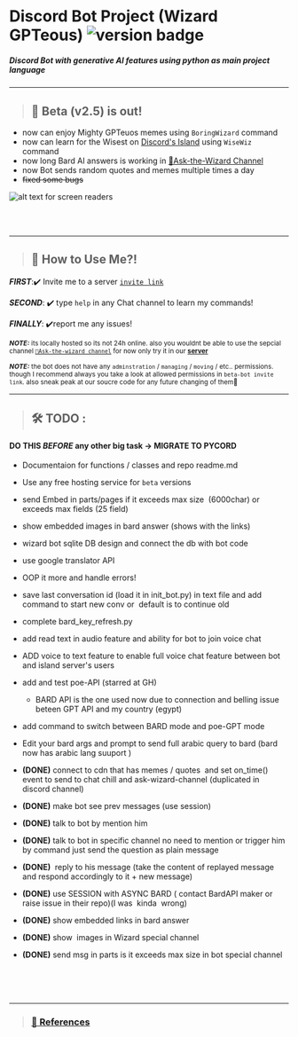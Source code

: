 # __Discord Bot Project (Wizard GPTeous)__  ![version badge](https://img.shields.io/badge/v2.5B-green?logo=github)


##### Discord Bot with generative AI features using python as main project language

---

> ## 📣 Beta (v2.5) is out!
 * now can enjoy Mighty GPTeuos memes using `BoringWizard` command
 * now can learn for the Wisest on [Discord's Island](https//discord.gg/R52kY9mG9c) using `WiseWiz` command
 * now long Bard AI answers is working in [🧙Ask-the-Wizard Channel](https://discord.gg/ptAVHmrtJX)
 * now Bot sends random quotes and memes multiple times a day
 * ~~fixed some bugs~~
 
![ alt text for screen readers](./wizard_bot.ico "icon") 

</br>
</br>


---

> ## 🧙 How to Use Me?!

 ***FIRST***:✔️  Invite me to a server  [`invite link`](https://discord.com/api/oauth2/authorize?client_id=1117540489365827594&permissions=69241357196993&redirect_uri=https%3A%2F%2Fdiscordapp.com%2Foauth2%2Fauthorize%3F%26client_id%3D1117540489365827594%26scope%3Dbot&response_type=code&scope=identify%20guilds%20gdm.join%20rpc.voice.read%20rpc.video.write%20rpc.activities.write%20messages.read%20applications.commands%20activities.read%20voice%20applications.commands.permissions.update%20dm_channels.read%20activities.write%20applications.store.update%20applications.builds.upload%20bot%20rpc.screenshare.read%20rpc.voice.write%20rpc%20guilds.join%20email%20role_connections.write%20relationships.read%20applications.entitlements%20applications.builds.read%20webhook.incoming%20rpc.screenshare.write%20rpc.video.read%20rpc.notifications.read%20guilds.members.read%20connections)

***SECOND***: ✔️ type `help` in any Chat channel to learn my commands!
   
***FINALLY***: ✔️report me any issues!
   
<sub> ***NOTE:*** its locally hosted so its not 24h online. also you wouldnt be able to use the sepcial channel [`🧙Ask-the-wizard channel`](https://discord.gg/ptAVHmrtJX) for now only try it in our [**server**](https//discord.gg/R52kY9mG9c) </sub>

<sub> ***NOTE:*** the bot does not have any `adminstration` / `managing` / `moving` /  etc.. permissions. though I  recommend always you take a look at allowed permissions in `beta-bot invite link`. also sneak peak at our soucre code for any future changing of them💙 </sub>

---


> ##  🛠 TODO :
####     DO THIS _BEFORE_ any other big task ->  **MIGRATE TO PYCORD**

*   Documentaion for functions / classes and repo readme.md
    
*   Use any free hosting service for `beta` versions

*   send Embed in parts/pages if it exceeds max size  (6000char) or exceeds max fields (25 field)

*   show embedded images in bard answer (shows with the links)

*   wizard bot sqlite DB  design and connect the db with bot code

*   use google translator API

*   OOP it more and handle errors!


*   save last conversation id (load it in init_bot.py) in text file and add command to start new conv or  default is to continue old

*   complete bard_key_refresh.py

*   add read text in audio feature and ability for bot to join voice chat

*   ADD voice to text feature to enable full voice chat feature between bot and island server's users

*   add and test poe-API (starred at GH)
     - BARD API is the one used now due to connection and belling issue beteen GPT API and my country (egypt)

*   add command to switch between BARD mode and poe-GPT mode

*   Edit your bard args and prompt to send full arabic query to bard (bard now has arabic lang suuport )

* **(DONE)** connect to cdn that has memes / quotes  and set on_time() event to send to chat chill and ask-wizard-channel (duplicated in  discord channel)

* **(DONE)**   make bot see prev messages (use session)

* **(DONE)**  talk to bot by mention him  

* **(DONE)**  talk to bot in specific channel no need to mention or trigger him by command just send the question as plain message

* **(DONE)**   reply to his message (take the content of replayed message and respond accordingly to it + new message)

* **(DONE)**  use SESSION with ASYNC BARD ( contact BardAPI maker or raise issue in their repo)(I was  kinda  wrong)

* **(DONE)**  show embedded links in bard answer

* **(DONE)**  show  images in Wizard special channel

* **(DONE)**  send msg in parts is it exceeds max size in bot special channel





</br>
</br>
</br>

---


> ### [🧾 References ](./sources&refs.md)

 





